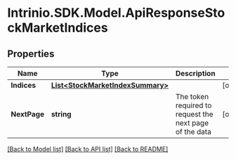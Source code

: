 # Intrinio.SDK.Model.ApiResponseStockMarketIndices
## Properties

Name | Type | Description | Notes
------------ | ------------- | ------------- | -------------
**Indices** | [**List&lt;StockMarketIndexSummary&gt;**](StockMarketIndexSummary.md) |  | [optional] 
**NextPage** | **string** | The token required to request the next page of the data | [optional] 

[[Back to Model list]](../README.md#documentation-for-models) [[Back to API list]](../README.md#documentation-for-api-endpoints) [[Back to README]](../README.md)

